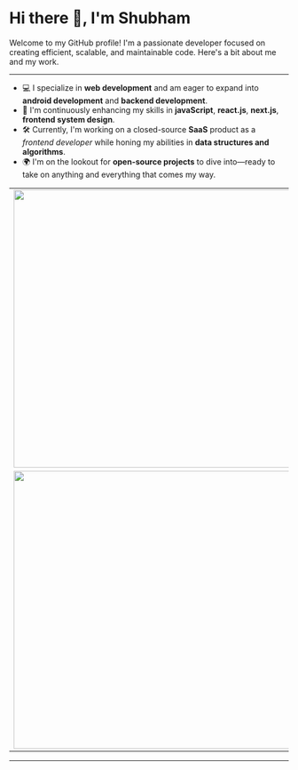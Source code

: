 # Hi there 👋, I'm Shubham

Welcome to my GitHub profile! I'm a passionate developer focused on creating efficient, scalable, and maintainable code. Here's a bit about me and my work.

---

-   💻 I specialize in **web development** and am eager to expand into **android development** and **backend development**.
-   🌱 I'm continuously enhancing my skills in **javaScript**, **react.js**, **next.js**, **frontend system design**.
-   🛠️ Currently, I'm working on a closed-source **SaaS** product as a _frontend developer_ while honing my abilities in **data structures and algorithms**.
-   🌍 I'm on the lookout for **open-source projects** to dive into—ready to take on anything and everything that comes my way.

<table align="center">
  <tr>
    <!-- Stats -->
    <td align="center">
        <img width='500px' src="https://my-stats-43gk.vercel.app/api?username=shubhmjain30&show_icons=true&theme=onedark&hide=contribs,issues&show=discussions_answered&rank_icon=github&include_all_commits=true&card_width=150" />
    </td>
    <!-- Streak -->
    <td align="center">
      <img width='500px' src="https://github-readme-streak-stats-git-main-davids-projects-ad77adcc.vercel.app/?user=shubhmjain30&theme=onedark"/>
    </td>
  </tr>
  <tr>
    <!-- Language -->
    <td align="center">
        <img width='500px' src="https://my-stats-43gk.vercel.app/api/top-langs/?username=shubhmjain30&hide=html,scss,css&langs_count=8&layout=compact&theme=onedark&card_width=150" />
    </td>
    <!-- Awards -->
    <td align="center">
      <img width='500px' src="https://github-profile-trophy.vercel.app/?username=shubhmjain30&theme=onedark&no-frame=true&title=Commits,PullRequest,Experience&column=-1&row=1"/>
    </td>
  </tr>
    <!-- Contributions -->
  <!-- <tr>
    <td align="center" colspan="2">
        <img src="contributions.svg" />
      </a>
    </td>
  </tr> -->
    <!-- Visitor Count -->
  <!-- <tr>
    <td align="center" colspan="2">
      <div style="text-align: center; padding: 20px;">
        <p style="font-size: 18px; color: white; margin: 0;">
          Visitor's Count
        </p>
        <img src="https://profile-counter.glitch.me/_shubhmjain30/count.svg" style="margin-top: 10px;"/>
      </div>
    </td>
  </tr> -->
</table>

---
